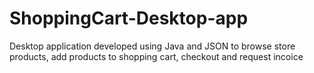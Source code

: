 # ShoppingCart-Desktop-app

Desktop application developed using Java and JSON to browse store products, add products to shopping cart, checkout and request incoice
